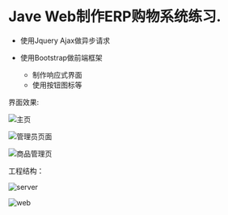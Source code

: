 # Jave Web制作ERP购物系统练习.

* 使用Jquery Ajax做异步请求   
* 使用Bootstrap做前端框架

	* 制作响应式界面
	* 使用按钮图标等

界面效果:

![主页](https://ooo.0o0.ooo/2017/06/23/594cb0b29fcf9.png)

![管理员页面](https://ooo.0o0.ooo/2017/06/23/594cb0d2c0c85.png)

![商品管理页](https://ooo.0o0.ooo/2017/06/23/594cb1078a6a6.png)

工程结构：

![server](https://ooo.0o0.ooo/2017/06/23/594cb19f9e4af.png)

![web](https://ooo.0o0.ooo/2017/06/23/594cb1ec3a3ed.png)

